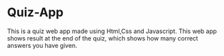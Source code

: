# Quiz-App

This is a quiz web app made using Html,Css and Javascript. This web app shows result at the end of the quiz, which shows how many correct answers you have given.
